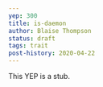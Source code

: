 ```yaml
---
yep: 300
title: is-daemon
author: Blaise Thompson
status: draft
tags: trait
post-history: 2020-04-22
---
```


This YEP is a stub.
